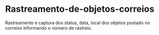 # Rastreamento-de-objetos-correios
Rastreamento e captura dos status, data, local dos objetos postado no correios informando o número de rastreio.
